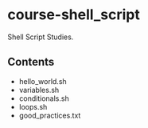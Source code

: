 # course-shell_script

Shell Script Studies.

## Contents

- hello_world.sh
- variables.sh
- conditionals.sh
- loops.sh
- good_practices.txt
